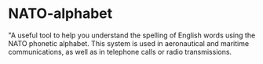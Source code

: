 # NATO-alphabet
"A useful tool to help you understand the spelling of English words using the NATO phonetic alphabet. This system is used in aeronautical and maritime communications, as well as in telephone calls or radio transmissions.
